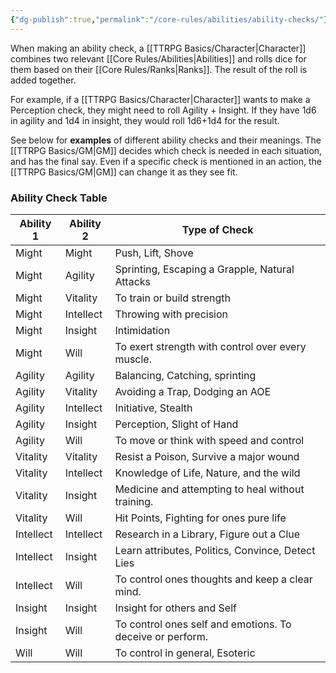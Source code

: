 ```yaml
---
{"dg-publish":true,"permalink":"/core-rules/abilities/ability-checks/"}
---
```


When making an ability check, a [[TTRPG Basics/Character\|Character]] combines two relevant [[Core Rules/Abilities\|Abilities]] and rolls dice for them based on their [[Core Rules/Ranks\|Ranks]]. The result of the roll is added together.

For example, if a [[TTRPG Basics/Character\|Character]] wants to make a Perception check, they might need to roll Agility + Insight. If they have 1d6 in agility and 1d4 in insight, they would roll 1d6+1d4 for the result.

See below for **examples** of different ability checks and their meanings. The [[TTRPG Basics/GM\|GM]] decides which check is needed in each situation, and has the final say. Even if a specific check is mentioned in an action, the [[TTRPG Basics/GM\|GM]] can change it as they see fit.

### Ability Check Table
| Ability 1 | Ability 2 | Type of Check                                     |
| --------- | --------- | ------------------------------------------------- |
| Might     | Might     | Push, Lift, Shove                                 |
| Might     | Agility   | Sprinting, Escaping a Grapple, Natural Attacks                     |
| Might     | Vitality  | To train or build strength                                                  |
| Might     | Intellect | Throwing with precision                                                  |
| Might     | Insight   | Intimidation                                                 |
| Might     | Will      | To exert strength with control over every muscle.                   |
| Agility   | Agility   | Balancing, Catching, sprinting                               |
| Agility   | Vitality  | Avoiding a Trap, Dodging an AOE                   |
| Agility   | Intellect | Initiative, Stealth                                        |
| Agility   | Insight   | Perception, Slight of Hand                                        |
| Agility   | Will      | To move or think with speed and control                   |
| Vitality  | Vitality  | Resist a Poison, Survive a major wound            |
| Vitality  | Intellect | Knowledge of Life, Nature, and the wild           |
| Vitality  | Insight   | Medicine and attempting to heal without training.                  |
| Vitality  | Will      | Hit Points, Fighting for ones pure life           |
| Intellect | Intellect | Research in a Library, Figure out a Clue          |
| Intellect | Insight   | Learn attributes, Politics, Convince, Detect Lies |
| Intellect | Will      | To control ones thoughts and keep a clear mind.                  |
| Insight   | Insight   | Insight for others and Self                       |
| Insight   | Will      | To control ones self and emotions. To deceive or perform.                             |
| Will      | Will      | To control in general, Esoteric                   | 